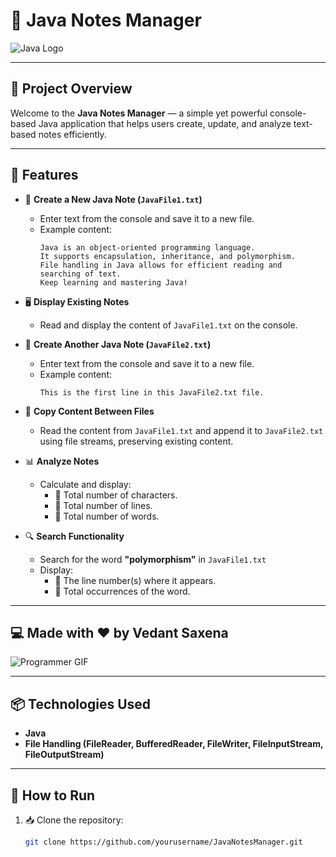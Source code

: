 


# 📓 Java Notes Manager

![Java Logo](https://www.vectorlogo.zone/logos/java/java-ar21.svg)

---

## 🚀 Project Overview

Welcome to the **Java Notes Manager** — a simple yet powerful console-based Java application that helps users create, update, and analyze text-based notes efficiently.

---

## 📌 Features

- 📄 **Create a New Java Note (`JavaFile1.txt`)**
  - Enter text from the console and save it to a new file.
  - Example content:
    ```
    Java is an object-oriented programming language. 
    It supports encapsulation, inheritance, and polymorphism. 
    File handling in Java allows for efficient reading and searching of text. 
    Keep learning and mastering Java!
    ```

- 🖥️ **Display Existing Notes**
  - Read and display the content of `JavaFile1.txt` on the console.

- 📄 **Create Another Java Note (`JavaFile2.txt`)**
  - Enter text from the console and save it to a new file.
  - Example content:
    ```
    This is the first line in this JavaFile2.txt file.
    ```

- 📑 **Copy Content Between Files**
  - Read the content from `JavaFile1.txt` and append it to `JavaFile2.txt` using file streams, preserving existing content.

- 📊 **Analyze Notes**
  - Calculate and display:
    - 📏 Total number of characters.
    - 📏 Total number of lines.
    - 📏 Total number of words.
  
- 🔍 **Search Functionality**
  - Search for the word **"polymorphism"** in `JavaFile1.txt`
  - Display:
    - 📍 The line number(s) where it appears.
    - 📝 Total occurrences of the word.

---

## 💻 Made with ♥️ by **Vedant Saxena**

![Programmer GIF](https://media.giphy.com/media/qgQUggAC3Pfv687qPC/giphy.gif)

---

## 📦 Technologies Used

- **Java**
- **File Handling (FileReader, BufferedReader, FileWriter, FileInputStream, FileOutputStream)**

---

## 📄 How to Run

1. 📥 Clone the repository:
   ```bash
   git clone https://github.com/yourusername/JavaNotesManager.git
